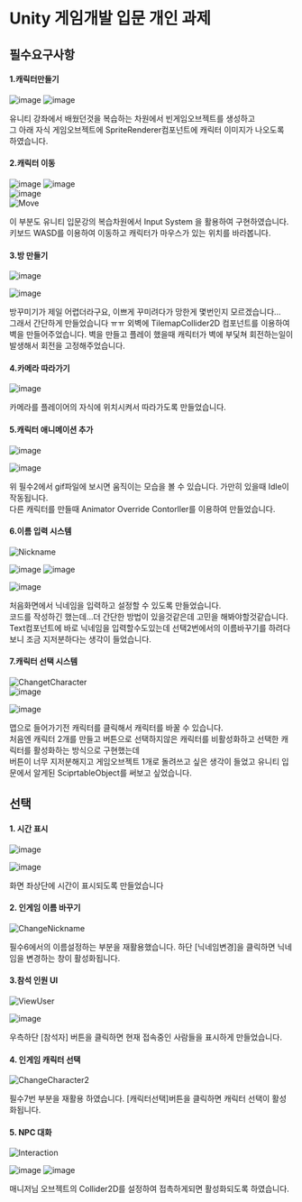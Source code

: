 # Unity 게임개발 입문 개인 과제

## 필수요구사항
#### 1.캐릭터만들기
![image](https://github.com/NFUE2/UnityTask1/assets/96811655/763f8edf-b4e3-472b-b2c8-e79ba34bd816)
![image](https://github.com/NFUE2/UnityTask1/assets/96811655/4fb0c06a-d7ed-4638-8059-034c55c3f876)

유니티 강좌에서 배웠던것을 복습하는 차원에서 빈게임오브젝트를 생성하고   
그 아래 자식 게임오브젝트에 SpriteRenderer컴포넌트에 캐릭터 이미지가 나오도록 하였습니다.

#### 2.캐릭터 이동
![image](https://github.com/NFUE2/UnityTask1/assets/96811655/5d699cf3-9d3d-4367-9bf2-a99374db0e10)
![image](https://github.com/NFUE2/UnityTask1/assets/96811655/682cb8fa-496a-4697-8a01-6d0651459261)   
![image](https://github.com/NFUE2/UnityTask1/assets/96811655/937fbe89-7f7e-4936-b26b-6931d2fc37ff)   
![Move](https://github.com/NFUE2/UnityTask1/assets/96811655/a22c256b-1ced-4613-8780-e39a5b382b86)

이 부분도 유니티 입문강의 복습차원에서 Input System 을 활용하여 구현하였습니다.   
키보드 WASD를 이용하여 이동하고 캐릭터가 마우스가 있는 위치를 바라봅니다.

#### 3.방 만들기
![image](https://github.com/NFUE2/UnityTask1/assets/96811655/d6b1a92f-8619-40f4-bac9-e4fcd55bc9d8)

![image](https://github.com/NFUE2/UnityTask1/assets/96811655/9076ae72-cd71-4821-9b83-39196b4a9f81)

방꾸미기가 제일 어렵더라구요, 이쁘게 꾸미려다가 망한게 몇번인지 모르겠습니다...   
그래서 간단하게 만들었습니다 ㅠㅠ 외벽에 TilemapCollider2D 컴포넌트를 이용하여 벽을 만들어주었습니다.
벽을 만들고 플레이 했을때 캐릭터가 벽에 부딫쳐 회전하는일이 발생해서 회전을 고정해주었습니다.

#### 4.카메라 따라가기

![image](https://github.com/NFUE2/UnityTask1/assets/96811655/9d70f076-1e5a-49df-ad07-accd55c673b0)

카메라를 플레이어의 자식에 위치시켜서 따라가도록 만들었습니다.

#### 5.캐릭터 애니메이션 추가
![image](https://github.com/NFUE2/UnityTask1/assets/96811655/dec38c3c-b85c-4a0e-a83f-4999be522ca6)

![image](https://github.com/NFUE2/UnityTask1/assets/96811655/b9743dfe-6b37-409b-8504-623f8b3dcba1)


위 필수2에서 gif파일에 보시면 움직이는 모습을 볼 수 있습니다. 가만히 있을때 Idle이 작동됩니다.   
다른 캐릭터를 만들때 Animator Override Contorller를 이용하여 만들었습니다.

#### 6.이름 입력 시스템

![Nickname](https://github.com/NFUE2/UnityTask1/assets/96811655/ba281188-6467-4923-beb3-53a3390d4675)

![image](https://github.com/NFUE2/UnityTask1/assets/96811655/abf39579-a2c9-4f29-a56a-f23d9e4058f0)
![image](https://github.com/NFUE2/UnityTask1/assets/96811655/f964b71b-fde3-450c-9ecb-27d4d0aba925)

![image](https://github.com/NFUE2/UnityTask1/assets/96811655/2c5af6b7-6fe0-4cd1-81a4-7c578b643b01)

처음화면에서 닉네임을 입력하고 설정할 수 있도록 만들었습니다.   
코드를 작성하긴 했는데...더 간단한 방법이 있을것같은데 고민을 해봐야할것같습니다.
Text컴포넌트에 바로 닉네임을 입력할수도있는데 선택2번에서의 이름바꾸기를 하려다보니 조금 지저분하다는 생각이 들었습니다.

#### 7.캐릭터 선택 시스템
![ChangetCharacter](https://github.com/NFUE2/UnityTask1/assets/96811655/835e7228-2c5b-4af1-ae5e-95e906071485)   
![image](https://github.com/NFUE2/UnityTask1/assets/96811655/a1f77355-fcb7-418e-833e-805b9f5ed613)

![image](https://github.com/NFUE2/UnityTask1/assets/96811655/db5745a5-95bf-4c73-ab3a-ebc5660250a2)


맵으로 들어가기전 캐릭터를 클릭해서 캐릭터를 바꿀 수 있습니다.   
처음엔 캐릭터 2개를 만들고 버튼으로 선택하지않은 캐릭터를 비활성화하고 선택한 캐릭터를 활성화하는 방식으로 구현했는데   
버튼이 너무 지저분해지고 게임오브젝트 1개로 돌려쓰고 싶은 생각이 들었고 유니티 입문에서 알게된 SciprtableObject를 써보고 싶었습니다.

## 선택
#### 1. 시간 표시

![image](https://github.com/NFUE2/UnityTask1/assets/96811655/235e5d9c-7ea0-4969-a7cc-4b613cc98c0d)

![image](https://github.com/NFUE2/UnityTask1/assets/96811655/4b64f3b3-9202-4b67-b955-b2c1482b67ca)

화면 좌상단에 시간이 표시되도록 만들었습니다

#### 2. 인게임 이름 바꾸기

![ChangeNickname](https://github.com/NFUE2/UnityTask1/assets/96811655/62b24529-2341-4c32-a9cb-0cf222d8f970)

필수6에서의 이름설정하는 부분을 재활용했습니다. 하단 [닉네임변경]을 클릭하면 닉네임을 변경하는 창이 활성화됩니다.

#### 3.참석 인원 UI

![ViewUser](https://github.com/NFUE2/UnityTask1/assets/96811655/b96de377-3ee3-495f-a624-842354e69b34)


![image](https://github.com/NFUE2/UnityTask1/assets/96811655/3e3f0e76-c846-4379-a488-654b419a977a)

우측하단 [참석자] 버튼을 클릭하면 현재 접속중인 사람들을 표시하게 만들었습니다.

#### 4. 인게임 캐릭터 선택

![ChangeCharacter2](https://github.com/NFUE2/UnityTask1/assets/96811655/d6df5530-ab6a-4b2a-8212-629350797375)

필수7번 부분을 재활용 하였습니다. [캐릭터선택]버튼을 클릭하면 캐릭터 선택이 활성화됩니다.


#### 5. NPC 대화

![Interaction](https://github.com/NFUE2/UnityTask1/assets/96811655/21326813-68ec-4fa9-ac43-b94117fe3127)

![image](https://github.com/NFUE2/UnityTask1/assets/96811655/2e4db45c-d139-4aba-929e-e0e1c0840d2d)
![image](https://github.com/NFUE2/UnityTask1/assets/96811655/d625e7c7-fdcd-4dff-a1ca-4019dc71beb8)

매니저님 오브젝트의 Collider2D를 설정하여 접촉하게되면 활성화되도록 하였습니다.


